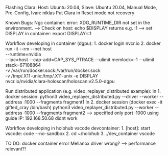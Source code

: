 Flashing Clara:
	Host: Ubuntu 20.04, Slave: Ubuntu 20.04, Manual Mode, Pre-Config, Ivan: niklas
	Put Clara in Reset mode not recovery

Known Bugs:
	Ngc container:
		error: XDG_RUNTIME_DIR not set in the environment.
		--> Check on host: echo $DISPLAY
			returns e.g. :1
		--> set DISPLAY in container: export DISPLAY=:1 

Workflow developing in container (dgpu):
	1. docker login nvcr.io
	2. docker run -it --rm --net host \
  --runtime=nvidia \
  --ipc=host --cap-add=CAP_SYS_PTRACE --ulimit memlock=-1 --ulimit stack=67108864 \
  -v /var/run/docker.sock:/var/run/docker.sock \
  -v /tmp/.X11-unix:/tmp/.X11-unix -e DISPLAY \
  nvcr.io/nvidia/clara-holoscan/holoscan:v2.5.0-dgpu 

Run distributed application (e.g. video_replayer_distributed example):
	In 1. docker session:
		python3 video_replayer_distributed.py --driver --worker --address :1000 --fragments fragment1
	In 2. docker session (docker exec -it gifted_cray /bin/bash)
		python3 video_replayer_distributed.py --worker --address :1000 --fragments fragment2
	--> specified only port :1000 using guide IP: 192.168.50.68 didnt work
	
Workflow developing in holohub vscode devcontainer:
	1. [host]: start vscode: code --no-sandbox
	2. cd ~/holohub
	3. ./dev_container vscode

TO DO:
	docker container error Mellanox driver wrong? --> performance relevant?!
